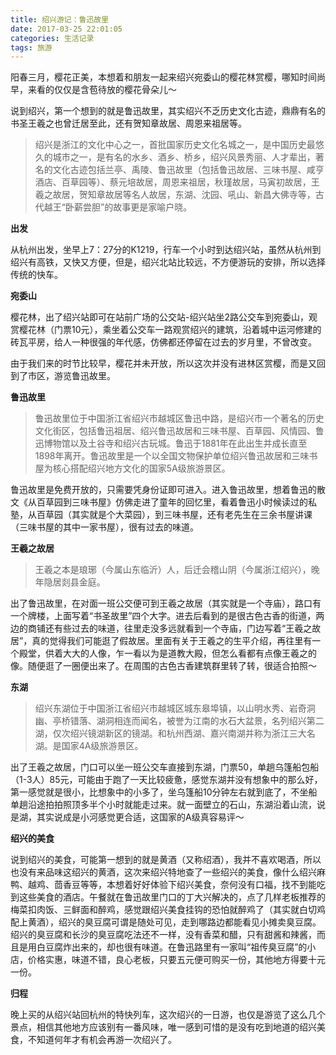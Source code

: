 ```yaml
---
title: 绍兴游记：鲁迅故里
date: 2017-03-25 22:01:05
categories: 生活记录
tags: 旅游
---
```

阳春三月，樱花正美，本想着和朋友一起来绍兴宛委山的樱花林赏樱，哪知时间尚早，来看的仅仅是含苞待放的樱花骨朵儿～

说到绍兴，第一个想到的就是鲁迅故里，其实绍兴不乏历史文化古迹，鼎鼎有名的书圣王羲之也曾迁居至此，还有贺知章故居、周恩来祖居等。

> 绍兴是浙江的文化中心之一，首批国家历史文化名城之一，是中国历史最悠久的城市之一，是有名的水乡、酒乡、桥乡，绍兴风景秀丽、人才辈出，著名的文化古迹包括兰亭、禹陵、鲁迅故里（包括鲁迅故居、三味书屋、咸亨酒店、百草园等）、蔡元培故居，周恩来祖居，秋瑾故居，马寅初故居，王羲之故居，贺知章故居等名人故居，东湖、沈园、吼山、新昌大佛寺等，古代越王“卧薪尝胆”的故事更是家喻户晓。

**出发**

从杭州出发，坐早上7：27分的K1219，行车一个小时到达绍兴站，虽然从杭州到绍兴有高铁，又快又方便，但是，绍兴北站比较远，不方便游玩的安排，所以选择传统的快车。

**宛委山**

樱花林，出了绍兴站即可在站前广场的公交站-绍兴站坐2路公交车到宛委山，观赏樱花林（门票10元），乘坐着公交车一路观赏绍兴的建筑，沿着城中运河修建的砖瓦平房，给人一种很强的年代感，仿佛都还停留在过去的岁月里，不曾改变。

由于我们来的时节比较早，樱花并未开放，所以这次并没有进林区赏樱，而是又回到了市区，游览鲁迅故里。

**鲁迅故里**

> 鲁迅故里位于中国浙江省绍兴市越城区鲁迅中路，是绍兴市一个著名的历史文化街区，包括鲁迅祖居、绍兴鲁迅故居和三味书屋、百草园、风情园、鲁迅博物馆以及土谷寺和绍兴古玩城。鲁迅于1881年在此出生并成长直至1898年离开。鲁迅故里是一个以全国文物保护单位绍兴鲁迅故居和三味书屋为核心搭配绍兴地方文化的国家5A级旅游景区。

鲁迅故里是免费开放的，只需要凭身份证即可进入。进入鲁迅故里，想着鲁迅的散文《从百草园到三味书屋》仿佛走进了童年的回忆里，看着鲁迅小时候读过的私塾，从百草园（其实就是个大菜园），到三味书屋，还有老先生在三余书屋讲课（三味书屋的其中一家书屋），很有过去的味道。

**王羲之故居**

> 王羲之本是琅琊（今属山东临沂）人，后迁会稽山阴（今属浙江绍兴），晚年隐居剡县金庭。

出了鲁迅故里，在对面一班公交便可到王羲之故居（其实就是一个寺庙），路口有一个牌楼，上面写着“书圣故里”四个大字。进去后看到的是很古色古香的街道，两边的商铺还有些过去的味道，往里走没多远就看到一个寺庙，门边写着“王羲之故居”，真的觉得我们可能逛了假故居。里面有关于王羲之的生平介绍，再往里有一个殿堂，供着大大的人像，乍一看以为是道教大殿，但怎么看都有点像王羲之的像。随便逛了一圈便出来了。在周围的古色古香建筑群里转了转，很适合拍照～

**东湖**

> 绍兴东湖位于中国浙江省绍兴市越城区城东皋埠镇，以山明水秀、岩奇洞幽、亭桥错落、湖洞相连而闻名，被誉为江南的水石大盆景，名列绍兴第二湖，仅次绍兴镜湖新区的镜湖。和杭州西湖、嘉兴南湖并称为浙江三大名湖。是国家4A级旅游景区。

出了王羲之故居，门口可以坐一班公交车直接到东湖，门票50，单趟乌篷船包船（1-3人）85元，可能由于跑了一天比较疲惫，感觉东湖并没有想象中的那么好，第一感觉就是很小，比想象中的小多了，坐乌篷船10分钟左右就到底了，不坐船单趟沿途拍拍照顶多半个小时就能走过来。就一面壁立的石山，东湖沿着山流，说是湖，其实说成是小河感觉更合适，这国家的A级真容易评～

**绍兴的美食**

说到绍兴的美食，可能第一想到的就是黄酒（又称绍酒），我并不喜欢喝酒，所以也没有来品味这绍兴的黄酒，这次来绍兴特地查了一些绍兴的美食，像什么绍兴麻鸭、越鸡、茴香豆等等，本想着好好体验下绍兴美食，奈何没有口福，找不到能吃到这些美食的酒店。午餐就在鲁迅故里门口的丁大兴解决的，点了几样老板推荐的梅菜扣肉饭、三鲜面和醉鸡，感觉跟绍兴美食挂钩的恐怕就醉鸡了（其实就白切鸡配上黄酒），绍兴的臭豆腐可谓是随处可见，走到哪路边都能看见小摊卖臭豆腐。绍兴的臭豆腐和长沙的臭豆腐吃法还不一样，没有香菜和醋，只有甜酱和辣酱，而且是用白豆腐炸出来的，却也很有味道。在鲁迅路里有一家叫“祖传臭豆腐”的小店，价格实惠，味道不错，良心老板，只要五元便可购买一份，其他地方得要十元一份。

**归程**

晚上买的从绍兴站回杭州的特快列车，这次绍兴的一日游，也仅是游览了这么几个景点，相信其他地方应该别有一番风味，唯一感到可惜的是没有吃到地道的绍兴美食，不知道何年才有机会再游一次绍兴了。
